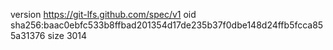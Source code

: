 version https://git-lfs.github.com/spec/v1
oid sha256:baac0ebfc533b8ffbad201354d17de235b37f0dbe148d24ffb5fcca855a31376
size 3014
